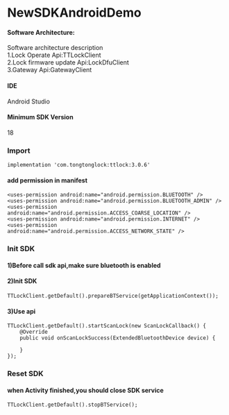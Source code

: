# NewSDKAndroidDemo

#### Software Architecture:
Software architecture description<br />
1.Lock Operate Api:TTLockClient<br />
2.Lock firmware update Api:LockDfuClient<br />
3.Gateway Api:GatewayClient<br />

#### IDE
Android Studio

#### Minimum SDK Version
18

### Import
```
implementation 'com.tongtonglock:ttlock:3.0.6'
```

#### add permission in manifest
```
<uses-permission android:name="android.permission.BLUETOOTH" />
<uses-permission android:name="android.permission.BLUETOOTH_ADMIN" />
<uses-permission android:name="android.permission.ACCESS_COARSE_LOCATION" />
<uses-permission android:name="android.permission.INTERNET" />
<uses-permission android:name="android.permission.ACCESS_NETWORK_STATE" />
```
### Init SDK

#### 1)Before call sdk api,make sure bluetooth is enabled
#### 2)Init SDK
```
TTLockClient.getDefault().prepareBTService(getApplicationContext());
```

#### 3)Use api
```
TTLockClient.getDefault().startScanLock(new ScanLockCallback() {
    @Override
    public void onScanLockSuccess(ExtendedBluetoothDevice device) {

    }
});
```
### Reset SDK
#### when Activity finished,you should close SDK service
```
TTLockClient.getDefault().stopBTService();
```

